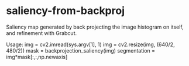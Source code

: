 # saliency-from-backproj
Saliency map generated by back projecting the image histogram on itself, and refinement with Grabcut.

Usage:
img = cv2.imread(sys.argv[1], 1)
img = cv2.resize(img, (640/2, 480/2))
mask = backprojection_saliency(img)
segmentation = img*mask[:,:,np.newaxis]
